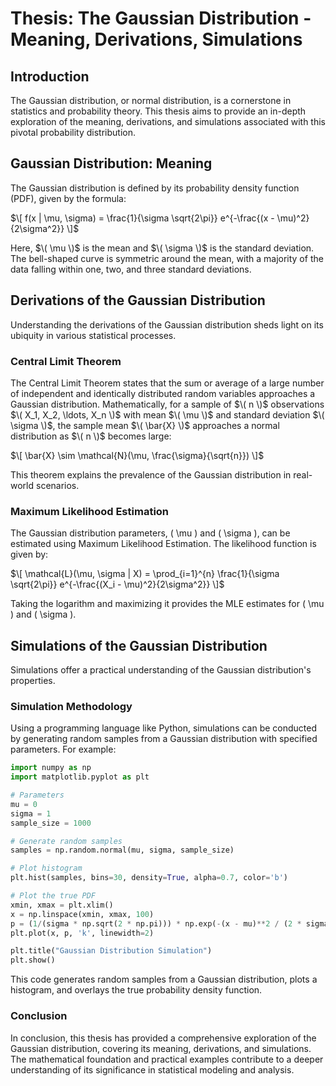 # Thesis: The Gaussian Distribution - Meaning, Derivations, Simulations

## Introduction
The Gaussian distribution, or normal distribution, is a cornerstone in statistics and probability theory. This thesis aims to provide an in-depth exploration of the meaning, derivations, and simulations associated with this pivotal probability distribution.

## Gaussian Distribution: Meaning
The Gaussian distribution is defined by its probability density function (PDF), given by the formula:

$\[ f(x | \mu, \sigma) = \frac{1}{\sigma \sqrt{2\pi}} e^{-\frac{(x - \mu)^2}{2\sigma^2}} \]$

Here, $\( \mu \)$ is the mean and $\( \sigma \)$ is the standard deviation. The bell-shaped curve is symmetric around the mean, with a majority of the data falling within one, two, and three standard deviations.

## Derivations of the Gaussian Distribution
Understanding the derivations of the Gaussian distribution sheds light on its ubiquity in various statistical processes.

### Central Limit Theorem
The Central Limit Theorem states that the sum or average of a large number of independent and identically distributed random variables approaches a Gaussian distribution. Mathematically, for a sample of $\( n \)$ observations $\( X_1, X_2, \ldots, X_n \)$ with mean $\( \mu \)$ and standard deviation $\( \sigma \)$, the sample mean $\( \bar{X} \)$ approaches a normal distribution as $\( n \)$ becomes large:

$\[ \bar{X} \sim \mathcal{N}(\mu, \frac{\sigma}{\sqrt{n}}) \]$

This theorem explains the prevalence of the Gaussian distribution in real-world scenarios.

### Maximum Likelihood Estimation
The Gaussian distribution parameters, \( \mu \) and \( \sigma \), can be estimated using Maximum Likelihood Estimation. The likelihood function is given by:

$\[ \mathcal{L}(\mu, \sigma | X) = \prod_{i=1}^{n} \frac{1}{\sigma \sqrt{2\pi}} e^{-\frac{(X_i - \mu)^2}{2\sigma^2}} \]$

Taking the logarithm and maximizing it provides the MLE estimates for \( \mu \) and \( \sigma \).

## Simulations of the Gaussian Distribution
Simulations offer a practical understanding of the Gaussian distribution's properties.

### Simulation Methodology
Using a programming language like Python, simulations can be conducted by generating random samples from a Gaussian distribution with specified parameters. For example:

```python
import numpy as np
import matplotlib.pyplot as plt

# Parameters
mu = 0
sigma = 1
sample_size = 1000

# Generate random samples
samples = np.random.normal(mu, sigma, sample_size)

# Plot histogram
plt.hist(samples, bins=30, density=True, alpha=0.7, color='b')

# Plot the true PDF
xmin, xmax = plt.xlim()
x = np.linspace(xmin, xmax, 100)
p = (1/(sigma * np.sqrt(2 * np.pi))) * np.exp(-(x - mu)**2 / (2 * sigma**2))
plt.plot(x, p, 'k', linewidth=2)

plt.title("Gaussian Distribution Simulation")
plt.show()
```

This code generates random samples from a Gaussian distribution, plots a histogram, and overlays the true probability density function.

### Conclusion

In conclusion, this thesis has provided a comprehensive exploration of the Gaussian distribution, covering its meaning, derivations, and simulations. The mathematical foundation and practical examples contribute to a deeper understanding of its significance in statistical modeling and analysis.

